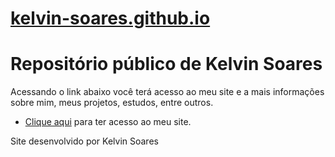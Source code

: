 # <a href="https://kelvin-soares.github.io/">kelvin-soares.github.io</a>


<link rel="stylesheet" href="style.css">
<!-- Conteúdo -->
 <main>
    <h1>Repositório público de Kelvin Soares</h1>
    <p>Acessando o link abaixo você terá acesso ao meu site e a mais informações sobre mim, meus projetos, estudos, entre outros.</p>
    <ul>
      <li>
         <a href="https://kelvin-soares.github.io/meus-projetos/meu-repositorio/index.html" target="_blank" rel="next">Clique aqui</a> para ter acesso ao meu site.
      </li>
    </ul>
 </main>
 <footer>
   <p>Site desenvolvido por Kelvin Soares</p>
 </footer>
<!-- Fim do conteúdo -->